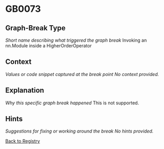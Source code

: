 # GB0073

## Graph-Break Type
*Short name describing what triggered the graph break*
Invoking an nn.Module inside a HigherOrderOperator

## Context
*Values or code snippet captured at the break point*
*No context provided.*

## Explanation
*Why this specific graph break happened*
This is not supported.

## Hints
*Suggestions for fixing or working around the break*
*No hints provided.*



[Back to Registry](../index.md)
